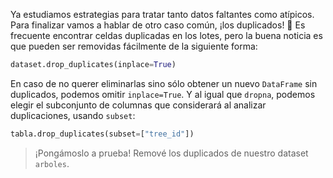 Ya estudiamos estrategias para tratar tanto datos faltantes como atípicos. Para finalizar vamos a hablar de otro caso común, ¡los duplicados! 👥 Es frecuente encontrar celdas duplicadas en los lotes, pero la buena noticia es que pueden ser removidas fácilmente de la siguiente forma:

```python
dataset.drop_duplicates(inplace=True)
```

En caso de no querer eliminarlas sino sólo obtener un nuevo `DataFrame` sin duplicados, podemos omitir `inplace=True`. Y al igual que `dropna`, podemos elegir el subconjunto de columnas que considerará al analizar duplicaciones, usando `subset`: 


```python
tabla.drop_duplicates(subset=["tree_id"])
```

> ¡Pongámoslo a prueba! Remové los duplicados de nuestro dataset `arboles`.
